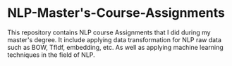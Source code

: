 # NLP-Master's-Course-Assignments
This repository contains NLP course Assignments that I did during my master's degree. It include applying data transformation for NLP raw data such as BOW, TfIdf, embedding, etc. As well as applying machine learning techniques in the field of NLP.
